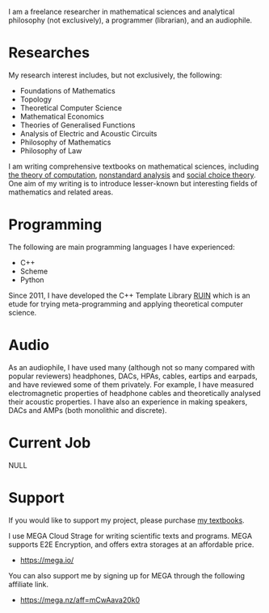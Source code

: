 <!--
**AmaneTsukishiro/AmaneTsukishiro** is a ✨ _special_ ✨ repository because its `README.md` (this file) appears on your GitHub profile.

Here are some ideas to get you started:

- 🔭 I’m currently working on ...
- 🌱 I’m currently learning ...
- 👯 I’m looking to collaborate on ...
- 🤔 I’m looking for help with ...
- 💬 Ask me about ...
- 📫 How to reach me: ...
- 😄 Pronouns: ...
- ⚡ Fun fact: ...
-->

I am a freelance researcher in mathematical sciences and analytical philosophy (not exclusively), a programmer (librarian), and an audiophile.

# Researches
My research interest includes, but not exclusively, the following:
+ Foundations of Mathematics
+ Topology
+ Theoretical Computer Science
+ Mathematical Economics
+ Theories of Generalised Functions
+ Analysis of Electric and Acoustic Circuits
+ Philosophy of Mathematics
+ Philosophy of Law

I am writing comprehensive textbooks on mathematical sciences, including [the theory of computation](https://amntksr.booth.pm/items/1536898), [nonstandard analysis](https://amntksr.booth.pm/items/1536942) and [social choice theory](https://amntksr.booth.pm/items/1593809). One aim of my writing is to introduce lesser-known but interesting fields of mathematics and related areas.

# Programming
The following are main programming languages I have experienced:
+ C++
+ Scheme
+ Python

Since 2011, I have developed the C++ Template Library [RUIN](https://github.com/AmaneTsukishiro/Ruin) which is an etude for trying meta-programming and applying theoretical computer science. 

# Audio
As an audiophile, I have used many (although not so many compared with popular reviewers) headphones, DACs, HPAs, cables, eartips and earpads, and have reviewed some of them privately. For example, I have measured electromagnetic properties of headphone cables and theoretically analysed their acoustic properties. I have also an experience in making speakers, DACs and AMPs (both monolithic and discrete).

# Current Job
NULL

# Support
If you would like to support my project, please purchase [my textbooks](https://amntksr.booth.pm/).

I use MEGA Cloud Strage for writing scientific texts and programs. MEGA supports E2E Encryption, and offers extra storages at an affordable price.
+ https://mega.io/

You can also support me by signing up for MEGA through the following affiliate link.
+ https://mega.nz/aff=mCwAava20k0
